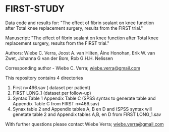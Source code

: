 # FIRST-STUDY
Data code and results for: "The effect of fibrin sealant on knee function after Total knee replacement surgery, results from the FIRST trial."

Manuscript: "The effect of fibrin sealant on knee function after Total knee replacement surgery, results from the FIRST trial."

Authors: Wiebe C. Verra, Joost A. van Hilten, Áine Honohan, Erik W. van Zwet, Johanna G van der Bom, Rob G.H.H. Nelissen

Corresponding author - Wiebe C. Verra; wiebe.verra@gmail.com 

This repository contains  4 directories

1. First n=466.sav ( dataset per patient)
2. FIRST LONG_1 (dataset per follow-up)
3. Syntax Table 1 Appendix Table C (SPSS syntax to generate table and Appendix Table C from FIRST n=466.sav)
4. Synax table 2 and Appendix tables A, B en D and (SPSS syntax will genetate table 2 and Appendix tables A,B, en D from FIRST LONG_1.sav




With further questions please contact Wiebe Verra; wiebe.verra@gmail.com 
